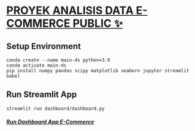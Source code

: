 # [PROYEK ANALISIS DATA E-COMMERCE PUBLIC ✨](https://m8vzevajm9yvnce3kan7kk.streamlit.app/)

## Setup Environment
```
conda create --name main-ds python=3.9
conda activate main-ds
pip install numpy pandas scipy matplotlib seaborn jupyter streamlit babel
```

## Run Streamlit App
```
streamlit run dashboard/dashboard.py
```
##### [Run Dashboard App E-Commerce](https://m8vzevajm9yvnce3kan7kk.streamlit.app/)
